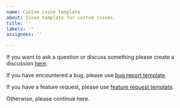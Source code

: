 ```yaml
---
name: Custom issue template
about: Issue template for custom issues.
title: ''
labels: ''
assignees: ''

---
```


If you want to ask a question or discuss something please create a discussion [here](https://github.com/orgs/ant-media/discussions/categories/general).

If you have encountered a bug, please use [bug report template](https://github.com/ant-media/Ant-Media-Server/issues/new?assignees=&labels=&projects=&template=bug_report.md&title=).

If you have a feature request, please use [feature request template](https://github.com/ant-media/Ant-Media-Server/issues/new?assignees=&labels=&projects=&template=feature_request.md&title=).

Otherwise, please continue here.
